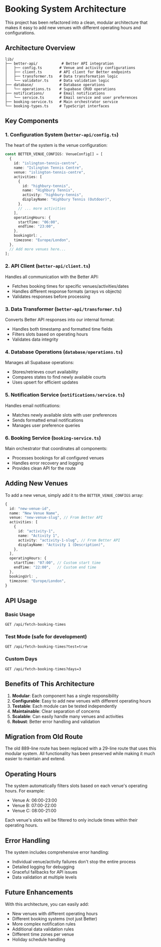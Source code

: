 # Booking System Architecture

This project has been refactored into a clean, modular architecture that makes it easy to add new venues with different operating hours and configurations.

## Architecture Overview

```
lib/
├── better-api/           # Better API integration
│   ├── config.ts        # Venue and activity configurations
│   ├── client.ts        # API client for Better endpoints
│   ├── transformer.ts   # Data transformation logic
│   └── validator.ts     # Data validation logic
├── database/            # Database operations
│   └── operations.ts    # Supabase CRUD operations
├── notifications/       # Email notifications
│   └── service.ts       # Email service and user preferences
├── booking-service.ts   # Main orchestrator service
└── booking-types.ts     # TypeScript interfaces
```

## Key Components

### 1. Configuration System (`better-api/config.ts`)

The heart of the system is the venue configuration:

```typescript
const BETTER_VENUE_CONFIGS: VenueConfig[] = [
  {
    id: "islington-tennis-centre",
    name: "Islington Tennis Centre",
    venue: "islington-tennis-centre",
    activities: [
      {
        id: "highbury-tennis",
        name: "Highbury Tennis",
        activity: "highbury-tennis",
        displayName: "Highbury Tennis (Outdoor)",
      },
      // ... more activities
    ],
    operatingHours: {
      startTime: "06:00",
      endTime: "23:00",
    },
    bookingUrl: ,
    timezone: "Europe/London",
  },
  // Add more venues here...
];
```

### 2. API Client (`better-api/client.ts`)

Handles all communication with the Better API:

- Fetches booking times for specific venues/activities/dates
- Handles different response formats (arrays vs objects)
- Validates responses before processing

### 3. Data Transformer (`better-api/transformer.ts`)

Converts Better API responses into our internal format:

- Handles both timestamp and formatted time fields
- Filters slots based on operating hours
- Validates data integrity

### 4. Database Operations (`database/operations.ts`)

Manages all Supabase operations:

- Stores/retrieves court availability
- Compares states to find newly available courts
- Uses upsert for efficient updates

### 5. Notification Service (`notifications/service.ts`)

Handles email notifications:

- Matches newly available slots with user preferences
- Sends formatted email notifications
- Manages user preference queries

### 6. Booking Service (`booking-service.ts`)

Main orchestrator that coordinates all components:

- Processes bookings for all configured venues
- Handles error recovery and logging
- Provides clean API for the route

## Adding New Venues

To add a new venue, simply add it to the `BETTER_VENUE_CONFIGS` array:

```typescript
{
  id: "new-venue-id",
  name: "New Venue Name",
  venue: "new-venue-slug", // From Better API
  activities: [
    {
      id: "activity-1",
      name: "Activity 1",
      activity: "activity-1-slug", // From Better API
      displayName: "Activity 1 (Description)",
    },
  ],
  operatingHours: {
    startTime: "07:00", // Custom start time
    endTime: "22:00",   // Custom end time
  },
  bookingUrl: ,
  timezone: "Europe/London",
}
```

## API Usage

### Basic Usage

```
GET /api/fetch-booking-times
```

### Test Mode (safe for development)

```
GET /api/fetch-booking-times?test=true
```

### Custom Days

```
GET /api/fetch-booking-times?days=3
```

## Benefits of This Architecture

1. **Modular**: Each component has a single responsibility
2. **Configurable**: Easy to add new venues with different operating hours
3. **Testable**: Each module can be tested independently
4. **Maintainable**: Clear separation of concerns
5. **Scalable**: Can easily handle many venues and activities
6. **Robust**: Better error handling and validation

## Migration from Old Route

The old 889-line route has been replaced with a 29-line route that uses this modular system. All functionality has been preserved while making it much easier to maintain and extend.

## Operating Hours

The system automatically filters slots based on each venue's operating hours. For example:

- Venue A: 06:00-23:00
- Venue B: 07:00-22:00
- Venue C: 08:00-21:00

Each venue's slots will be filtered to only include times within their operating hours.

## Error Handling

The system includes comprehensive error handling:

- Individual venue/activity failures don't stop the entire process
- Detailed logging for debugging
- Graceful fallbacks for API issues
- Data validation at multiple levels

## Future Enhancements

With this architecture, you can easily add:

- New venues with different operating hours
- Different booking systems (not just Better)
- More complex notification rules
- Additional data validation rules
- Different time zones per venue
- Holiday schedule handling
